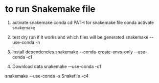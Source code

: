 # to run Snakemake file

1. activate snakemake conda 
cd PATH for snakemake file
conda activate snakemake

2. test dry run if it works and which files will be generated
snakemake --use-conda -n

3. Install dependencies
snakemake --conda-create-envs-only --use-conda -c1

4. Download data
snakemake --use-conda -c1

snakemake --use-conda  -s Snakefile -c4